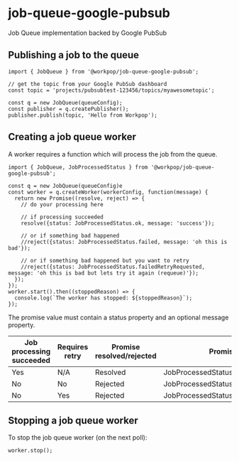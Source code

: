 # job-queue-google-pubsub

Job Queue implementation backed by Google PubSub

## Publishing a job to the queue

```
import { JobQueue } from '@workpop/job-queue-google-pubsub';

// get the topic from your Google PubSub dashboard
const topic = 'projects/pubsubtest-123456/topics/myawesometopic';

const q = new JobQueue(queueConfig);
const publisher = q.createPublisher();
publisher.publish(topic, 'Hello from Workpop');
```

## Creating a job queue worker

A worker requires a function which will process the job from the queue.

```
import { JobQueue, JobProcessedStatus } from '@workpop/job-queue-google-pubsub';

const q = new JobQueue(queueConfig)e
const worker = q.createWorker(workerConfig, function(message) {
  return new Promise((resolve, reject) => {
    // do your processing here

    // if processing succeeded
    resolve({status: JobProcessedStatus.ok, message: 'success'});

    // or if something bad happened
    //reject({status: JobProcessedStatus.failed, message: 'oh this is bad'});

    // or if something bad happened but you want to retry
    //reject({status: JobProcessedStatus.failedRetryRequested, message: 'oh this is bad but lets try it again (requeue)'});
  });
});
worker.start().then((stoppedReason) => {
  console.log(`The worker has stopped: ${stoppedReason}`);
});
```

The promise value must contain a status property and an optional message property.

| Job processing succeeded | Requires retry | Promise resolved/rejected | Promise status        |
| ------------------------ | -------------- | ------------------------- | --------------------- |
| Yes                      | N/A            | Resolved                  | JobProcessedStatus.ok |
| No                       | No             | Rejected                  | JobProcessedStatus.failed |
| No                       | Yes            | Rejected                  | JobProcessedStatus.failedRetryRequested |


## Stopping a job queue worker
To stop the job queue worker (on the next poll):
```
worker.stop();
```
